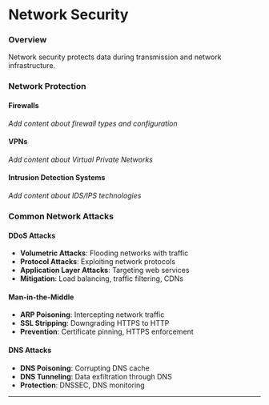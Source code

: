 # Network Security

### Overview

Network security protects data during transmission and network infrastructure.

### Network Protection

#### Firewalls
*Add content about firewall types and configuration*

#### VPNs
*Add content about Virtual Private Networks*

#### Intrusion Detection Systems
*Add content about IDS/IPS technologies*

### Common Network Attacks

#### DDoS Attacks
- **Volumetric Attacks**: Flooding networks with traffic
- **Protocol Attacks**: Exploiting network protocols
- **Application Layer Attacks**: Targeting web services
- **Mitigation**: Load balancing, traffic filtering, CDNs

#### Man-in-the-Middle
- **ARP Poisoning**: Intercepting network traffic
- **SSL Stripping**: Downgrading HTTPS to HTTP
- **Prevention**: Certificate pinning, HTTPS enforcement

#### DNS Attacks
- **DNS Poisoning**: Corrupting DNS cache
- **DNS Tunneling**: Data exfiltration through DNS
- **Protection**: DNSSEC, DNS monitoring

---
